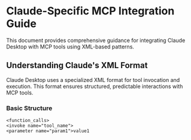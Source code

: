 # Claude-Specific MCP Integration Guide

This document provides comprehensive guidance for integrating Claude Desktop with MCP tools using XML-based patterns.

## Understanding Claude's XML Format

Claude Desktop uses a specialized XML format for tool invocation and execution. This format ensures structured, predictable interactions with MCP tools.

### Basic Structure

```
<function_calls>
<invoke name="tool_name">
<parameter name="param1">value1